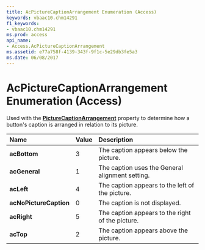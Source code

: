 ```yaml
---
title: AcPictureCaptionArrangement Enumeration (Access)
keywords: vbaac10.chm14291
f1_keywords:
- vbaac10.chm14291
ms.prod: access
api_name:
- Access.AcPictureCaptionArrangement
ms.assetid: e77a758f-4139-343f-9f1c-5e29db3fe5a3
ms.date: 06/08/2017
---
```



# AcPictureCaptionArrangement Enumeration (Access)

Used with the **[PictureCaptionArrangement](commandbutton-picturecaptionarrangement-property-access.md)** property to determine how a button's caption is arranged in relation to its picture.



|**Name**|**Value**|**Description**|
|:-----|:-----|:-----|
|**acBottom**|3|The caption appears below the picture.|
|**acGeneral**|1|The caption uses the General alignment setting.|
|**acLeft**|4|The caption appears to the left of the picture.|
|**acNoPictureCaption**|0|The caption is not displayed.|
|**acRight**|5|The caption appears to the right of the picture.|
|**acTop**|2|The caption appears above the picture.|

